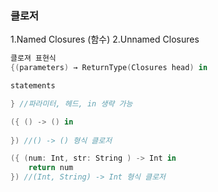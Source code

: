 ### 클로저
1.Named Closures (함수)
2.Unnamed Closures 

```swift
클로져 표현식
{(parameters) → ReturnType(Closures head) in

statements

} //파라미터, 헤드, in 생략 가능
```

```swift
({ () -> () in
    
}) //() -> () 형식 클로저

({ (num: Int, str: String ) -> Int in
    return num
}) //(Int, String) -> Int 형식 클로저
```

